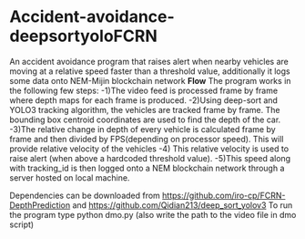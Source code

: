 # Accident-avoidance-deepsortyoloFCRN
An accident avoidance program that raises alert when nearby vehicles are moving at a relative speed faster than a threshold value, additionally it logs some data onto NEM-Mijin blockchain network
**Flow**
The program works in the following few steps:
-1)The video feed is processed frame by frame where depth maps for each frame is produced. 
-2)Using deep-sort and YOLO3 tracking algorithm, the vehicles are tracked frame by frame. The bounding box centroid coordinates are used to find the depth of the car.
-3)The relative change in depth of every vehicle is calculated frame by frame and then divided by FPS(depending on processor speed). This will provide relative velocity of the vehicles
-4) This relative velocity is used to raise alert (when above a hardcoded threshold value).
-5)This speed along with tracking_id is then logged onto a NEM blockchain network through a server hosted on local machine.

Dependencies can be downloaded from https://github.com/iro-cp/FCRN-DepthPrediction and https://github.com/Qidian213/deep_sort_yolov3
To run the program type python dmo.py (also write the path to the video file in dmo script)

